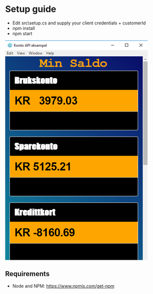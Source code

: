# Setup guide

* Edit src\setup.cs and supply your client credentials + customerId
* npm install
* npm start



![Example screenshot](screenshot/electron_screenshot.png?raw=true "Example")


## Requirements

* Node and NPM: https://www.npmjs.com/get-npm